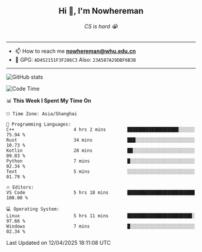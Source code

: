 <h2 align="center">Hi 👋, I'm Nowhereman</h2>
<h6 align="center">CS is hard 😭</h6>

---
- 📫 How to reach me **nowhereman@whu.edu.cn**
- 🔑 GPG: `AD452151F3F286C3`  Also: `23A587A29DBF6B3B`

---
![GitHub stats](https://github-readme-stats.vercel.app/api?username=nowherechan&theme=transparent&rank_icon=github&include_all_commits=true&count_private=true)

<!--START_SECTION:waka-->
![Code Time](http://img.shields.io/badge/Code%20Time-801%20hrs%2026%20mins-blue)

📊 **This Week I Spent My Time On** 

```text
🕑︎ Time Zone: Asia/Shanghai

💬 Programming Languages: 
C++                      4 hrs 2 mins        ███████████████████░░░░░░   75.94 % 
Rust                     34 mins             ███░░░░░░░░░░░░░░░░░░░░░░   10.73 % 
Kotlin                   28 mins             ██░░░░░░░░░░░░░░░░░░░░░░░   09.03 % 
Python                   7 mins              █░░░░░░░░░░░░░░░░░░░░░░░░   02.34 % 
Text                     5 mins              ░░░░░░░░░░░░░░░░░░░░░░░░░   01.79 % 

🔥 Editors: 
VS Code                  5 hrs 18 mins       █████████████████████████   100.00 % 

💻 Operating System: 
Linux                    5 hrs 11 mins       ████████████████████████░   97.66 % 
Windows                  7 mins              █░░░░░░░░░░░░░░░░░░░░░░░░   02.34 % 
```


 Last Updated on 12/04/2025 18:11:08 UTC
<!--END_SECTION:waka-->
